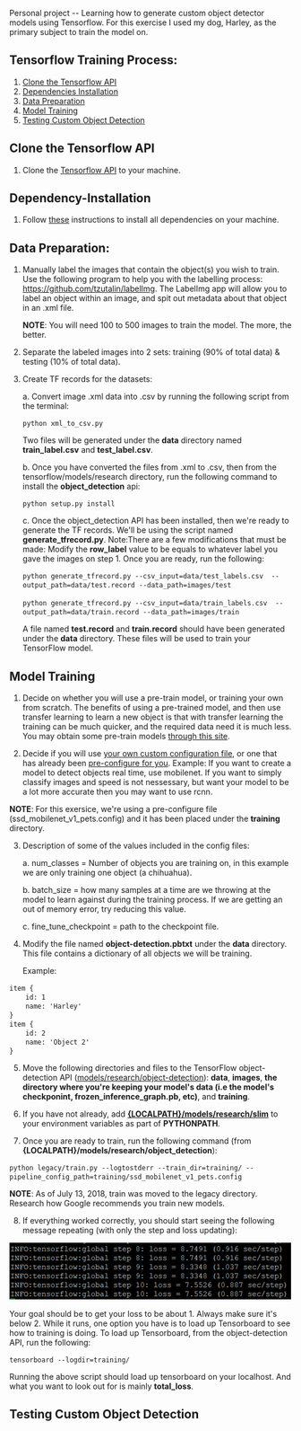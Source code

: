 Personal project -- Learning how to generate custom object detector models using Tensorflow. For this exercise I used my dog, Harley, as the primary subject to train the model on. 

## Tensorflow Training Process:
1. [Clone the Tensorflow API](#clone-the-tensorflow-api)
2. [Dependencies Installation](#dependency-installation)
3. [Data Preparation](#data-preparation)
4. [Model Training](#model-training)
5. [Testing Custom Object Detection](#testing-custom-object-detection)

## Clone the Tensorflow API
1. Clone the [Tensorflow API](https://github.com/tensorflow/models) to your machine.

## Dependency-Installation
1. Follow [these](https://github.com/tensorflow/models/blob/master/research/object_detection/g3doc/installation.md) instructions to install all dependencies on your machine.

## Data Preparation:
1.	Manually label the images that contain the object(s) you wish to train. Use the following program to help you with the labelling process: https://github.com/tzutalin/labelImg. The LabelImg app will allow you to label an object within an image, and spit out metadata about that object in an .xml file. 

    **NOTE**: You will need 100 to 500 images to train the model. The more, the better. 

2.	Separate the labeled images into 2 sets: training (90% of total data) & testing (10% of total data).

3.	Create TF records for the datasets:
    
    a.	Convert image .xml data into .csv by running the following script from the terminal:
        
        python xml_to_csv.py
        
    Two files will be generated under the **data** directory named **train_label.csv** and **test_label.csv**.
    
    b.	Once you have converted the files from .xml to .csv, then from the tensorflow/models/research directory, run the following command to install the **object_detection** api:
    
        python setup.py install    
    
    c.  Once the object_detection API has  been installed, then we're ready to generate the TF records. We'll be using the script named **generate_tfrecord.py**. Note:There are a few modifications that must be made: Modify the **row_label** value to be  equals to whatever label you gave the images on step 1. Once you are ready, run the following:
        
        python generate_tfrecord.py --csv_input=data/test_labels.csv  --output_path=data/test.record --data_path=images/test
        
        python generate_tfrecord.py --csv_input=data/train_labels.csv  --output_path=data/train.record --data_path=images/train
        
    A file named **test.record** and **train.record** should have been generated under the **data** directory. These files will be used to train your TensorFlow model. 
    
 ## Model Training
 1. Decide on whether you will use a pre-train model, or training your own from scratch. The benefits of using a pre-trained model, and then use transfer learning to learn a new object is that with transfer learning the training can be much quicker, and the required data need it is much less. You may obtain some pre-train models [through this site](https://github.com/tensorflow/models/blob/master/research/object_detection/g3doc/detection_model_zoo.md).
 
 2. Decide if you will use [your own custom configuration file](https://github.com/tensorflow/models/blob/master/research/object_detection/g3doc/configuring_jobs.md), or one that has already been [pre-configure for you](https://github.com/tensorflow/models/tree/master/research/object_detection/samples/configs). Example: If you want to create a model to detect objects real time, use mobilenet. If  you want to simply classify images and speed is not nessessary, but want your model to be a lot more accurate then you may want to use rcnn.
 
 **NOTE**: For this exersice, we're using a pre-configure file (ssd_mobilenet_v1_pets.config) and  it has been placed  under the **training** directory. 
 
 3. Description of some of the values included in the config files:
    
    a. num_classes = Number of objects  you are  training  on, in this example we are only training one object (a chihuahua). 
    
    b. batch_size = how many samples at a time are we throwing at the model to learn against during the training process. If we are getting an out of memory error, try reducing this value. 
    
    c. fine_tune_checkpoint = path to the checkpoint file. 
    
  4. Modify the file named **object-detection.pbtxt** under the **data** directory. This  file contains a dictionary of all objects we  will be training. 
  
     Example:
  
    item {
        id: 1
        name: 'Harley'
    }
    item {
        id: 2
        name: 'Object 2'
    } 
  
  5. Move the following directories and files to the TensorFlow object-detection API ([models/research/object-detection](https://github.com/tensorflow/models/tree/master/research/object_detection)): **data**, **images**, **the directory where you're keeping your model's data (i.e the model's checkponint, frozen_inference_graph.pb, etc)**, and **training**. 
  
  6. If you have not already, add **[{LOCALPATH}/models/research/slim](https://github.com/tensorflow/models/tree/master/research/slim)** to your environment variables as part of **PYTHONPATH**.
  
  7. Once you are ready to train, run the following command (from **{LOCALPATH}/models/research/object_detection**):
  
  ```  
  python legacy/train.py --logtostderr --train_dir=training/ --pipeline_config_path=training/ssd_mobilenet_v1_pets.config    
  ```
  
  **NOTE**: As of July 13, 2018, train was moved to the legacy directory. Research how Google recommends you train new models. 
  
  8. If everything worked correctly, you should start seeing the following message repeating (with only the step and loss updating):
  
  ![TensorFlow training your custom object model](/TrainingSample.png?raw=true "Sample Training")
  
  Your goal should be to get your loss to be about 1. Always make sure it's below 2. While it runs, one option you have is to load up Tensorboard to see how to training is doing. To load up Tensorboard, from the object-detection API, run the following:
  
  ```
  tensorboard --logdir=training/
  ```
  
  Running the above script should load up tensorboard on your localhost. And what you want to look out for is mainly **total_loss**. 
  
  ## Testing Custom Object Detection
  
  
